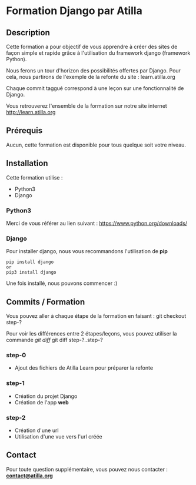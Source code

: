 # Formation Django par Atilla


## Description

Cette formation a pour objectif de vous apprendre à créer des sites de façon simple et rapide grâce à l'utilisation du framework django (framework Python).

Nous ferons un tour d'horizon des possibilités offertes par Django. Pour cela, nous partirons de l'exemple de la refonte du site : learn.atilla.org


Chaque commit taggué correspond à une leçon sur une fonctionnalité de Django.

Vous retrouverez l'ensemble de la formation sur notre site internet http://learn.atilla.org


## Prérequis

Aucun, cette formation est disponible pour tous quelque soit votre niveau. 


## Installation

Cette formation utilise :
- Python3
- Django


### Python3

Merci de vous référer au lien suivant : https://www.python.org/downloads/


### Django

Pour installer django, nous vous recommandons l'utilisation de **pip**

```
pip install django
or
pip3 install django
```

Une fois installé, nous pouvons commencer :)


## Commits / Formation 

Vous pouvez aller à chaque étape de la formation en faisant :
    git checkout step-?


Pour voir les différences entre 2 étapes/leçons, vous pouvez utiliser la commande *git diff*
    git diff step-?..step-?


### step-0

- Ajout des fichiers de Atilla Learn pour préparer la refonte


### step-1

- Création du projet Django
- Création de l'app **web**


### step-2

- Création d'une url
- Utilisation d'une vue vers l'url créée


## Contact

Pour toute question supplémentaire, vous pouvez nous contacter : **contact@atilla.org**

